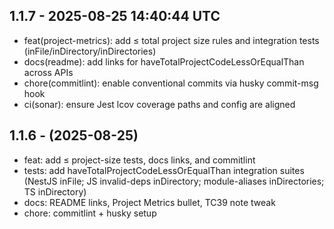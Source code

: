 ## 1.1.7 - 2025-08-25 14:40:44 UTC

- feat(project-metrics): add ≤ total project size rules and integration tests (inFile/inDirectory/inDirectories)
- docs(readme): add links for haveTotalProjectCodeLessOrEqualThan across APIs
- chore(commitlint): enable conventional commits via husky commit-msg hook
- ci(sonar): ensure Jest lcov coverage paths and config are aligned

## 1.1.6 - (2025-08-25)

- feat: add ≤ project-size tests, docs links, and commitlint
- tests: add haveTotalProjectCodeLessOrEqualThan integration suites (NestJS inFile; JS invalid-deps inDirectory; module-aliases inDirectories; TS inDirectory)
- docs: README links, Project Metrics bullet, TC39 note tweak
- chore: commitlint + husky setup
